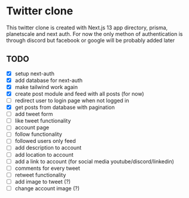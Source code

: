 # Twitter clone

This twitter clone is created with Next.js 13 app directory, prisma, planetscale and next auth. For now the only methon of authentication is through discord but facebook or google will be probably added later

## TODO

- [x] setup next-auth
- [x] add database for next-auth
- [x] make tailwind work again
- [x] create post module and feed with all posts (for now)
- [ ] redirect user to login page when not logged in
- [x] get posts from database with pagination
- [ ] add tweet form
- [ ] like tweet functionality
- [ ] account page
- [ ] follow functionality
- [ ] followed users only feed
- [ ] add description to account
- [ ] add location to account
- [ ] add a link to account (for social media youtube/discord/linkedin)
- [ ] comments for every tweet
- [ ] retweet functionality
- [ ] add image to tweet (?)
- [ ] change account image (?)
